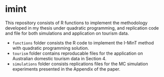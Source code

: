# imint
This repository consists of R functions to implement the methodology developed in my thesis under quadratic programming, and replication code and file for both simulations and application on tourism data.


- `functions` folder consists the R code to implement the I-MinT method with quadratic programming solution.
- `tourism` folder contains reproducable files for the application on Australian domestic tourism data in Section 4.
- `simulations` folder consists replications files for the MC simulation experiments presented in the Appendix of the paper.
